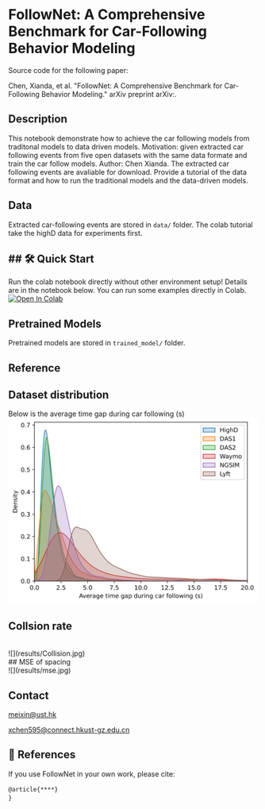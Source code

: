 
# FollowNet: A Comprehensive Benchmark for Car-Following Behavior Modeling
Source code for the following paper:

Chen, Xianda, et al. "FollowNet: A Comprehensive Benchmark for Car-Following Behavior Modeling." arXiv preprint arXiv:.

## Description
This notebook demonstrate how to achieve the car following models from traditonal models to data driven models. Motivation: given extracted car following events from five open datasets with the same data formate and train the car follow models. Author: Chen Xianda.
The extracted car following events are avaliable for download.
Provide a tutorial of the data format and how to run the traditional models and the data-driven models.

## Data
Extracted car-following events are stored in `data/` folder. The colab tutorial take the highD data for experiments first. 

## ## 🛠 Quick Start 
Run the colab notebook directly without other environment setup! Details are in the notebook below. You can run some examples directly in Colab. [![Open In Colab](https://colab.research.google.com/assets/colab-badge.svg)](https://colab.research.google.com/drive/1jB-eM9A1N1q5mPv3TjZPx6drezvURtqD?usp=share_link) 

## Pretrained Models
Pretrained models are stored in `trained_model/` folder. 

## Reference

## Dataset distribution
Below is the average time gap during car following (s)
<br>
![](results/time_gap.jpg)
<br>
## Collsion rate

<br>
![](results/Collision.jpg)
<br>
## MSE of spacing

<br>
![](results/mse.jpg)
<br>


## Contact
meixin@ust.hk

  xchen595@connect.hkust-gz.edu.cn

## 📎 References

If you use FollowNet in your own work, please cite:

```latex
@article{****}
}
```

